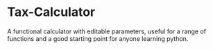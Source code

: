 # Tax-Calculator
A functional calculator with editable parameters, useful for a range of functions and a good starting point for anyone learning python.
